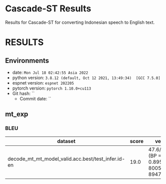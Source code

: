 # Cascade-ST Results
Results for Cascade-ST for converting Indonesian speech to English text. 

<!-- Generated by scripts/utils/show_translation_result.sh -->
# RESULTS
## Environments
- date: `Mon Jul 18 02:42:55 Asia 2022`
- python version: `3.8.12 (default, Oct 12 2021, 13:49:34)  [GCC 7.5.0]`
- espnet version: `espnet 202205`
- pytorch version: `pytorch 1.10.0+cu113`
- Git hash: ``
  - Commit date: ``

## mt_exp

### BLEU

|dataset|score|verbose_score|
|---|---|---|
|decode_mt_mt_model_valid.acc.best/test_infer.id-en|19.0|47.6/25.8/16.1/10.5 (BP = 0.889 ratio = 0.895 hyp_len = 80050 ref_len = 89476)|
